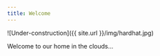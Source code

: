 ```yaml
---
title: Welcome
---
```


![Under-construction]({{ site.url }}/img/hardhat.jpg)

Welcome to our home in the clouds...


